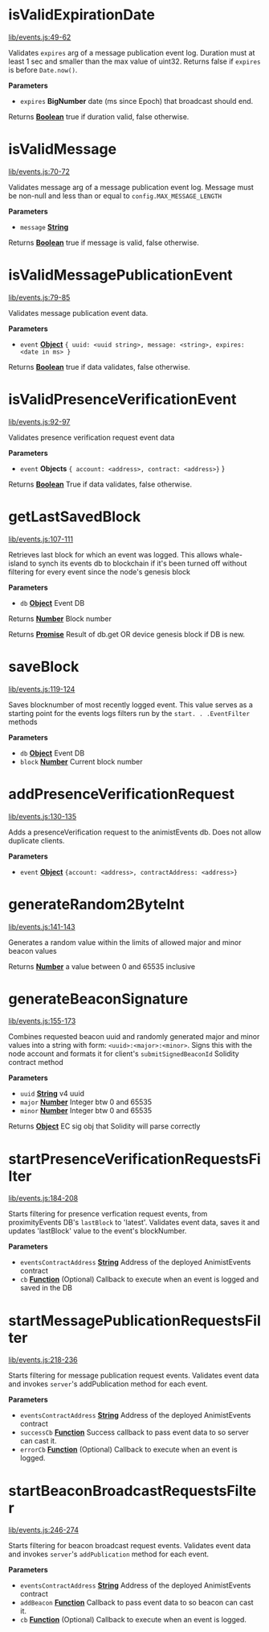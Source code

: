 <!-- Generated by documentation.js. Update this documentation by updating the source code. -->

# isValidExpirationDate

[lib/events.js:49-62](https://github.com/animist-io/whale-island/blob/be435563d87277baa7d9fdf4245832be236625a3/lib/events.js#L49-L62 "Source code on GitHub")

Validates `expires` arg of a message publication event log. Duration must at least 1 sec and
smaller than the max value of uint32. Returns false if `expires` is before `Date.now()`.

**Parameters**

-   `expires` **BigNumber** date (ms since Epoch) that broadcast should end.

Returns **[Boolean](https://developer.mozilla.org/en-US/docs/Web/JavaScript/Reference/Global_Objects/Boolean)** true if duration valid, false otherwise.

# isValidMessage

[lib/events.js:70-72](https://github.com/animist-io/whale-island/blob/be435563d87277baa7d9fdf4245832be236625a3/lib/events.js#L70-L72 "Source code on GitHub")

Validates message arg of a message publication event log. Message must be non-null and
less than or equal to `config.MAX_MESSAGE_LENGTH`

**Parameters**

-   `message` **[String](https://developer.mozilla.org/en-US/docs/Web/JavaScript/Reference/Global_Objects/String)** 

Returns **[Boolean](https://developer.mozilla.org/en-US/docs/Web/JavaScript/Reference/Global_Objects/Boolean)** true if message is valid, false otherwise.

# isValidMessagePublicationEvent

[lib/events.js:79-85](https://github.com/animist-io/whale-island/blob/be435563d87277baa7d9fdf4245832be236625a3/lib/events.js#L79-L85 "Source code on GitHub")

Validates message publication event data.

**Parameters**

-   `event` **[Object](https://developer.mozilla.org/en-US/docs/Web/JavaScript/Reference/Global_Objects/Object)** `{ uuid: <uuid string>, message: <string>, expires: <date in ms> }`

Returns **[Boolean](https://developer.mozilla.org/en-US/docs/Web/JavaScript/Reference/Global_Objects/Boolean)** true if data validates, false otherwise.

# isValidPresenceVerificationEvent

[lib/events.js:92-97](https://github.com/animist-io/whale-island/blob/be435563d87277baa7d9fdf4245832be236625a3/lib/events.js#L92-L97 "Source code on GitHub")

Validates presence verification request event data

**Parameters**

-   `event` **Objects** `{ account: <address>, contract: <address>}` }

Returns **[Boolean](https://developer.mozilla.org/en-US/docs/Web/JavaScript/Reference/Global_Objects/Boolean)** True if data validates, false otherwise.

# getLastSavedBlock

[lib/events.js:107-111](https://github.com/animist-io/whale-island/blob/be435563d87277baa7d9fdf4245832be236625a3/lib/events.js#L107-L111 "Source code on GitHub")

Retrieves last block for which an event was logged. This allows whale-island to synch its
events db to blockchain if it's been turned off without filtering for every event since
the node's genesis block

**Parameters**

-   `db` **[Object](https://developer.mozilla.org/en-US/docs/Web/JavaScript/Reference/Global_Objects/Object)** Event DB

Returns **[Number](https://developer.mozilla.org/en-US/docs/Web/JavaScript/Reference/Global_Objects/Number)** Block number

Returns **[Promise](https://developer.mozilla.org/en-US/docs/Web/JavaScript/Reference/Global_Objects/Promise)** Result of db.get OR device genesis block if DB is new.

# saveBlock

[lib/events.js:119-124](https://github.com/animist-io/whale-island/blob/be435563d87277baa7d9fdf4245832be236625a3/lib/events.js#L119-L124 "Source code on GitHub")

Saves blocknumber of most recently logged event. This value serves as a starting point for the
events logs filters run by the `start. . .EventFilter` methods

**Parameters**

-   `db` **[Object](https://developer.mozilla.org/en-US/docs/Web/JavaScript/Reference/Global_Objects/Object)** Event DB
-   `block` **[Number](https://developer.mozilla.org/en-US/docs/Web/JavaScript/Reference/Global_Objects/Number)** Current block number

# addPresenceVerificationRequest

[lib/events.js:130-135](https://github.com/animist-io/whale-island/blob/be435563d87277baa7d9fdf4245832be236625a3/lib/events.js#L130-L135 "Source code on GitHub")

Adds a presenceVerification request to the animistEvents db. Does not allow duplicate clients.

**Parameters**

-   `event` **[Object](https://developer.mozilla.org/en-US/docs/Web/JavaScript/Reference/Global_Objects/Object)** `{account: <address>, contractAddress: <address>}`

# generateRandom2ByteInt

[lib/events.js:141-143](https://github.com/animist-io/whale-island/blob/be435563d87277baa7d9fdf4245832be236625a3/lib/events.js#L141-L143 "Source code on GitHub")

Generates a random value within the limits of allowed major and minor beacon values

Returns **[Number](https://developer.mozilla.org/en-US/docs/Web/JavaScript/Reference/Global_Objects/Number)** a value between 0 and 65535 inclusive

# generateBeaconSignature

[lib/events.js:155-173](https://github.com/animist-io/whale-island/blob/be435563d87277baa7d9fdf4245832be236625a3/lib/events.js#L155-L173 "Source code on GitHub")

Combines requested beacon uuid and randomly generated major and minor
values into a string with form: `<uuid>:<major>:<minor>`.
Signs this with the node account and formats it for
client's `submitSignedBeaconId` Solidity contract method

**Parameters**

-   `uuid` **[String](https://developer.mozilla.org/en-US/docs/Web/JavaScript/Reference/Global_Objects/String)** v4 uuid
-   `major` **[Number](https://developer.mozilla.org/en-US/docs/Web/JavaScript/Reference/Global_Objects/Number)** Integer btw 0 and 65535
-   `minor` **[Number](https://developer.mozilla.org/en-US/docs/Web/JavaScript/Reference/Global_Objects/Number)** Integer btw 0 and 65535

Returns **[Object](https://developer.mozilla.org/en-US/docs/Web/JavaScript/Reference/Global_Objects/Object)** EC sig obj that Solidity will parse correctly

# startPresenceVerificationRequestsFilter

[lib/events.js:184-208](https://github.com/animist-io/whale-island/blob/be435563d87277baa7d9fdf4245832be236625a3/lib/events.js#L184-L208 "Source code on GitHub")

Starts filtering for presence verfication request events, from proximityEvents DB's
`lastBlock` to 'latest'. Validates event data, saves it and updates 'lastBlock' value to the
event's blockNumber.

**Parameters**

-   `eventsContractAddress` **[String](https://developer.mozilla.org/en-US/docs/Web/JavaScript/Reference/Global_Objects/String)** Address of the deployed AnimistEvents contract
-   `cb` **[Function](https://developer.mozilla.org/en-US/docs/Web/JavaScript/Reference/Statements/function)** (Optional) Callback to execute when an event is logged and saved in the DB

# startMessagePublicationRequestsFilter

[lib/events.js:218-236](https://github.com/animist-io/whale-island/blob/be435563d87277baa7d9fdf4245832be236625a3/lib/events.js#L218-L236 "Source code on GitHub")

Starts filtering for message publication request events. Validates event data and invokes
`server`'s addPublication method for each event.

**Parameters**

-   `eventsContractAddress` **[String](https://developer.mozilla.org/en-US/docs/Web/JavaScript/Reference/Global_Objects/String)** Address of the deployed AnimistEvents contract
-   `successCb` **[Function](https://developer.mozilla.org/en-US/docs/Web/JavaScript/Reference/Statements/function)** Success callback to pass event data to so server can cast it.
-   `errorCb` **[Function](https://developer.mozilla.org/en-US/docs/Web/JavaScript/Reference/Statements/function)** (Optional) Callback to execute when an event is logged.

# startBeaconBroadcastRequestsFilter

[lib/events.js:246-274](https://github.com/animist-io/whale-island/blob/be435563d87277baa7d9fdf4245832be236625a3/lib/events.js#L246-L274 "Source code on GitHub")

Starts filtering for beacon broadcast request events. Validates event data and invokes `server`'s
`addPublication` method for each event.

**Parameters**

-   `eventsContractAddress` **[String](https://developer.mozilla.org/en-US/docs/Web/JavaScript/Reference/Global_Objects/String)** Address of the deployed AnimistEvents contract
-   `addBeacon` **[Function](https://developer.mozilla.org/en-US/docs/Web/JavaScript/Reference/Statements/function)** Callback to pass event data to so beacon can cast it.
-   `cb` **[Function](https://developer.mozilla.org/en-US/docs/Web/JavaScript/Reference/Statements/function)** (Optional) Callback to execute when an event is logged.

